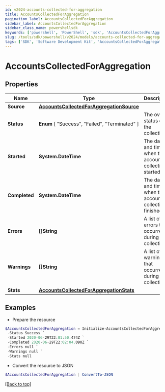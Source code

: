 ```yaml
---
id: v2024-accounts-collected-for-aggregation
title: AccountsCollectedForAggregation
pagination_label: AccountsCollectedForAggregation
sidebar_label: AccountsCollectedForAggregation
sidebar_class_name: powershellsdk
keywords: ['powershell', 'PowerShell', 'sdk', 'AccountsCollectedForAggregation', 'V2024AccountsCollectedForAggregation'] 
slug: /tools/sdk/powershell/v2024/models/accounts-collected-for-aggregation
tags: ['SDK', 'Software Development Kit', 'AccountsCollectedForAggregation', 'V2024AccountsCollectedForAggregation']
---
```



# AccountsCollectedForAggregation

## Properties

Name | Type | Description | Notes
------------ | ------------- | ------------- | -------------
**Source** | [**AccountsCollectedForAggregationSource**](accounts-collected-for-aggregation-source) |  | [required]
**Status** |  **Enum** [  "Success",    "Failed",    "Terminated" ] | The overall status of the collection. | [required]
**Started** | **System.DateTime** | The date and time when the account collection started. | [required]
**Completed** | **System.DateTime** | The date and time when the account collection finished. | [required]
**Errors** | **[]String** | A list of errors that occurred during the collection. | [required]
**Warnings** | **[]String** | A list of warnings that occurred during the collection. | [required]
**Stats** | [**AccountsCollectedForAggregationStats**](accounts-collected-for-aggregation-stats) |  | [required]

## Examples

- Prepare the resource
```powershell
$AccountsCollectedForAggregation = Initialize-AccountsCollectedForAggregation  -Source null `
 -Status Success `
 -Started 2020-06-29T22:01:50.474Z `
 -Completed 2020-06-29T22:02:04.090Z `
 -Errors null `
 -Warnings null `
 -Stats null
```

- Convert the resource to JSON
```powershell
$AccountsCollectedForAggregation | ConvertTo-JSON
```


[[Back to top]](#) 

